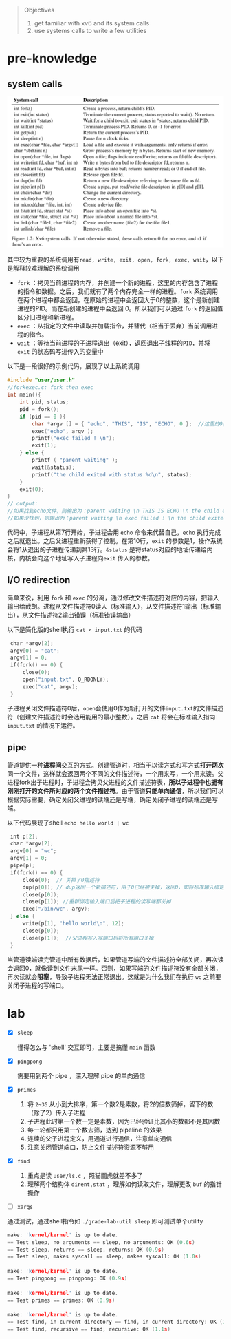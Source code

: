 > Objectives
>
> 1. get familiar with xv6 and its system calls
> 2. use systems calls to write a few utilities

# pre-knowledge

## system calls

<div align="center">
<img src="../assets/image-20230718141737549.png" alt="system calls" width="600" />
</div>

其中较为重要的系统调用有`read, write, exit, open, fork, exec, wait`，以下是解释较难理解的系统调用

- `fork` ：拷贝当前进程的内存，并创建一个新的进程，这里的内存包含了进程的指令和数据。之后，我们就有了两个内存完全一样的进程。`fork` 系统调用在两个进程中都会返回，在原始的进程中会返回大于0的整数，这个是新创建进程的PID。而在新创建的进程中会返回 0。所以我们可以通过 `fork` 的返回值区分旧进程和新进程。
- `exec` ：从指定的文件中读取并加载指令，并替代（相当于丢弃）当前调用进程的指令。
- `wait` ：等待当前进程的子进程退出（exit），返回退出子线程的`PID`，并将 `exit` 的状态码写进传入的变量中 

以下是一段很好的示例代码，展现了以上系统调用

```c
#include "user/user.h"
//forkexec.c: fork then exec
int main(){
    int pid, status;
    pid = fork();
    if (pid == 0 ){
        char *argv [] = { "echo", "THIS", "IS", "ECHO", 0 };  //这里的0表示字符串结束
        exec("echo", argv );
        printf("exec failed ! \n");
        exit(1);
    } else {
        printf ( "parent waiting" );
        wait(&status);
        printf("the child exited with status %d\n", status);
    }
    exit(0);
}
// output:
//如果找到echo文件，则输出为：parent waiting \n THIS IS ECHO \n the child exited with status 0
//如果没找到，则输出为：parent waiting \n exec failed ! \n the child exited with status 1
```

代码中，子进程从第7行开始，子进程会用 `echo` 命令来代替自己，`echo` 执行完成之后就退出。之后父进程重新获得了控制。在第10行，`exit` 的参数是1，操作系统会将1从退出的子进程传递到第13行。`&status` 是将status对应的地址传递给内核，内核会向这个地址写入子进程向`exit` 传入的参数。

## I/O redirection

简单来说，利用 `fork` 和 `exec` 的分离，通过修改文件描述符对应的内容，把输入输出给截胡。进程从文件描述符0读入（标准输入），从文件描述符1输出（标准输出），从文件描述符2输出错误（标准错误输出）

以下是简化版的shell执行 `cat < input.txt` 的代码

```c
 char *argv[2];
 argv[0] = "cat";
 argv[1] = 0;
 if(fork() == 0) {
     close(0);
     open("input.txt", O_RDONLY);
     exec("cat", argv);
 }
```

子进程关闭文件描述符0后，`open`会使用0作为新打开的文件`input.txt`的文件描述符（创建文件描述符时会选用能用的最小整数）。之后 `cat` 将会在标准输入指向 `input.txt` 的情况下运行。

## pipe

管道提供一种**进程间**交互的方式。创建管道时，相当于以读方式和写方式**打开两次**同一个文件，这样就会返回两个不同的文件描述符，一个用来写，一个用来读。父进程fork出子进程时，子进程会拷贝父进程的文件描述符表，**所以子进程中也拥有刚刚打开的文件所对应的两个文件描述符**。由于管道**只能单向通信**，所以我们可以根据实际需要，确定关闭父进程的读端还是写端，确定关闭子进程的读端还是写端。

 以下代码展现了shell `echo hello world | wc`

```c
 int p[2];
 char *argv[2];
 argv[0] = "wc";
 argv[1] = 0;
 pipe(p);
 if(fork() == 0) {
     close(0);  // 关掉了0描述符
     dup(p[0]); // dup返回一个新描述符，由于0已经被关掉，返回0，即将标准输入绑定到了管道的读端口
     close(p[0]);
     close(p[1]); //重新绑定输入端口后把子进程的读写端都关掉
     exec("/bin/wc", argv);
 } else {
     write(p[1], "hello world\n", 12);
     close(p[0]);
     close(p[1]);  //父进程写入写端口后将所有端口关掉
 }
```

当管道读端读完管道中所有数据后，如果管道写端的文件描述符全部关闭，再次读会返回0，就像读到文件末尾一样。否则，如果写端的文件描述符没有全部关闭，再次读就会**阻塞**，导致子进程无法正常退出。这就是为什么我们在执行 `wc` 之前要关闭子进程的写端口。



# lab

- [x] `sleep`

  懂得怎么与 'shell' 交互即可，主要是搞懂 `main` 函数

- [x] `pingpong`

  需要用到两个 pipe ，深入理解 pipe 的单向通信

- [x] `primes`

  1. 将 `2~35` 从小到大排序，第一个数2是素数，将2的倍数筛掉，留下的数（除了2）传入子进程
  2. 子进程此时第一个数一定是素数，因为已经验证比其小的数都不是其因数
  3. 每一轮都只用第一个数去筛，达到 pipeline 的效果
  4. 连续的父子进程定义，用通道进行通信，注意单向通信
  5. 注意关闭管道端口，防止文件描述符资源不够用

- [x] `find`

  1. 重点是读 `user/ls.c` ，照猫画虎就差不多了
  2. 理解两个结构体 `dirent,stat` ，理解如何读取文件，理解更改 `buf` 的指针操作 

- [ ] `xargs`

  

通过测试，通过shell指令如 `./grade-lab-util sleep` 即可测试单个utility

```c
make: 'kernel/kernel' is up to date.
== Test sleep, no arguments == sleep, no arguments: OK (0.6s)
== Test sleep, returns == sleep, returns: OK (0.9s)
== Test sleep, makes syscall == sleep, makes syscall: OK (1.0s)
    
make: 'kernel/kernel' is up to date.
== Test pingpong == pingpong: OK (0.9s)
    
make: 'kernel/kernel' is up to date.
== Test primes == primes: OK (0.9s)
    
make: 'kernel/kernel' is up to date.
== Test find, in current directory == find, in current directory: OK (1.4s)
== Test find, recursive == find, recursive: OK (1.1s)
```

